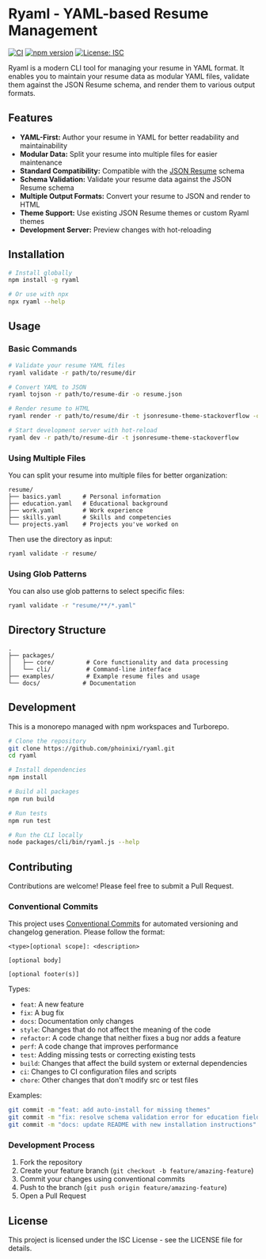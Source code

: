 # Ryaml - YAML-based Resume Management

[![CI](https://github.com/phoinixi/ryaml/actions/workflows/ci.yml/badge.svg)](https://github.com/phoinixi/ryaml/actions/workflows/ci.yml)
[![npm version](https://badge.fury.io/js/ryaml.svg)](https://badge.fury.io/js/ryaml)
[![License: ISC](https://img.shields.io/badge/License-ISC-blue.svg)](https://opensource.org/licenses/ISC)

Ryaml is a modern CLI tool for managing your resume in YAML format. It enables you to maintain your resume data as modular YAML files, validate them against the JSON Resume schema, and render them to various output formats.

## Features

- **YAML-First:** Author your resume in YAML for better readability and maintainability
- **Modular Data:** Split your resume into multiple files for easier maintenance
- **Standard Compatibility:** Compatible with the [JSON Resume](https://jsonresume.org/) schema
- **Schema Validation:** Validate your resume data against the JSON Resume schema
- **Multiple Output Formats:** Convert your resume to JSON and render to HTML
- **Theme Support:** Use existing JSON Resume themes or custom Ryaml themes
- **Development Server:** Preview changes with hot-reloading

## Installation

```bash
# Install globally
npm install -g ryaml

# Or use with npx
npx ryaml --help
```

## Usage

### Basic Commands

```bash
# Validate your resume YAML files
ryaml validate -r path/to/resume/dir

# Convert YAML to JSON
ryaml tojson -r path/to/resume-dir -o resume.json

# Render resume to HTML
ryaml render -r path/to/resume/dir -t jsonresume-theme-stackoverflow -o resume.html

# Start development server with hot-reload
ryaml dev -r path/to/resume-dir -t jsonresume-theme-stackoverflow
```

### Using Multiple Files

You can split your resume into multiple files for better organization:

```
resume/
├── basics.yaml      # Personal information
├── education.yaml   # Educational background
├── work.yaml        # Work experience
├── skills.yaml      # Skills and competencies
└── projects.yaml    # Projects you've worked on
```

Then use the directory as input:

```bash
ryaml validate -r resume/
```

### Using Glob Patterns

You can also use glob patterns to select specific files:

```bash
ryaml validate -r "resume/**/*.yaml"
```

## Directory Structure

```
.
├── packages/
│   ├── core/         # Core functionality and data processing
│   └── cli/          # Command-line interface
├── examples/         # Example resume files and usage
└── docs/            # Documentation
```

## Development

This is a monorepo managed with npm workspaces and Turborepo.

```bash
# Clone the repository
git clone https://github.com/phoinixi/ryaml.git
cd ryaml

# Install dependencies
npm install

# Build all packages
npm run build

# Run tests
npm run test

# Run the CLI locally
node packages/cli/bin/ryaml.js --help
```

## Contributing

Contributions are welcome! Please feel free to submit a Pull Request.

### Conventional Commits

This project uses [Conventional Commits](https://conventionalcommits.org/) for automated versioning and changelog generation. Please follow the format:

```
<type>[optional scope]: <description>

[optional body]

[optional footer(s)]
```

Types:

- `feat`: A new feature
- `fix`: A bug fix
- `docs`: Documentation only changes
- `style`: Changes that do not affect the meaning of the code
- `refactor`: A code change that neither fixes a bug nor adds a feature
- `perf`: A code change that improves performance
- `test`: Adding missing tests or correcting existing tests
- `build`: Changes that affect the build system or external dependencies
- `ci`: Changes to CI configuration files and scripts
- `chore`: Other changes that don't modify src or test files

Examples:

```bash
git commit -m "feat: add auto-install for missing themes"
git commit -m "fix: resolve schema validation error for education field"
git commit -m "docs: update README with new installation instructions"
```

### Development Process

1. Fork the repository
2. Create your feature branch (`git checkout -b feature/amazing-feature`)
3. Commit your changes using conventional commits
4. Push to the branch (`git push origin feature/amazing-feature`)
5. Open a Pull Request

## License

This project is licensed under the ISC License - see the LICENSE file for details.
